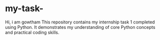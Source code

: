 # my-task-
Hi, i am gowtham This repository contains my internship task 1 completed using Python. It demonstrates my understanding of core Python concepts and practical coding skills.

